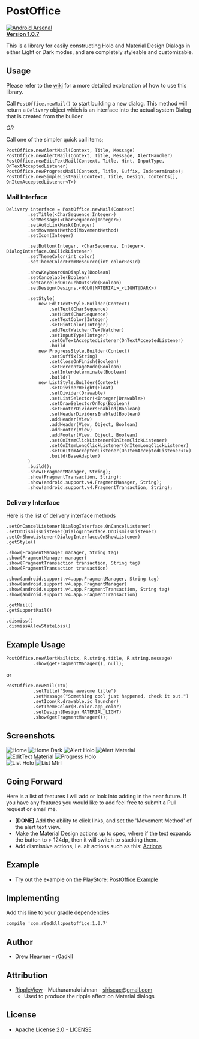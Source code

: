 # PostOffice  
[![Android Arsenal](https://img.shields.io/badge/Android%20Arsenal-PostOffice-brightgreen.svg?style=flat)](https://android-arsenal.com/details/1/1024)    
[**Version 1.0.7**](id:version)

This is a library for easily constructing Holo and Material Design Dialogs in either Light or Dark modes, and are completely styleable and customizable. 

## Usage

Please refer to the [wiki](https://github.com/r0adkll/PostOffice/wiki) for a more detailed explanation of how to use this library.

Call `PostOffice.newMail()` to start building a new dialog. This method will return a `Delivery` object which is an interface into the actual system Dialog that is created from the builder. 

_OR_ 

Call one of the simpler quick call items;
	
	PostOffice.newAlertMail(Context, Title, Message)
	PostOffice.newAlertMail(Context, Title, Message, AlertHandler)
	PostOffice.newEditTextMail(Context, Title, Hint, InputType, OnTextAcceptedListener)
	PostOffice.newProgressMail(Context, Title, Suffix, Indeterminate);
	PostOffice.newSimpleListMail(Context, Title, Design, Contents[], OnItemAcceptedListener<T>)

### Mail Interface

	Delivery interface = PostOffice.newMail(Context)
			.setTitle(<CharSequence|Integer>)
			.setMessage(<CharSequence|Integer>)
			.setAutoLinkMask(Integer)
			.setMovementMethod(MovementMethod)
			.setIcon(Integer)
			
			.setButton(Integer, <CharSequence, Integer>, DialogInterface.OnClickListener)
			.setThemeColor(int color)
			.setThemeColorFromResource(int colorResId)
			
			.showKeyboardOnDisplay(Boolean)
			.setCancelable(Boolean)
			.setCanceledOnTouchOutside(Boolean)
			.setDesign(Designs.<HOLO|MATERIAL>_<LIGHT|DARK>)
			
			.setStyle(
				new EditTextStyle.Builder(Context)
					.setText(CharSequence)
					.setHint(CharSequence)
					.setTextColor(Integer)
					.setHintColor(Integer)
					.addTextWatcher(TextWatcher)
					.setInputType(Integer)
					.setOnTextAcceptedListener(OnTextAcceptedListener)
					.build
				new ProgressStyle.Builder(Context)
					.setSuffix(String)	
					.setCloseOnFinish(Boolean)
					.setPercentageMode(Boolean)
					.setInterdeterminate(Boolean)
					.build()
				new ListStyle.Builder(Context)
					.setDividerHeight(Float)
					.setDivider(Drawable)
					.setListSelector(<Integer|Drawable>)
					.setDrawSelectorOnTop(Boolean)
					.setFooterDividersEnabled(Boolean)
					.setHeaderDividersEnabled(Boolean)
					.addHeader(View)
					.addHeader(View, Object, Boolean)
					.addFooter(View)
					.addFooter(View, Object, Boolean)
					.setOnItemClickListener(OnItemClickListener)
					.setOnItemLongClickListener(OnItemLongClickListener)
					.setOnItemAcceptedListener(OnItemAcceptedListener<T>)
					.build(BaseAdapter)
			)
			.build();
			.show(FragmentManager, String);
			.show(FragmentTransaction, String);
			.show(android.support.v4.FragmentManager, String);
			.show(android.support.v4.FragmentTransaction, String);
			
			
### Delivery Interface

Here is the list of delivery interface methods

	.setOnCancelListener(DialogInterface.OnCancelListener)
	.setOnDismissListener(DialogInterface.OnDismissListener)
	.setOnShowListener(DialogInterface.OnShowListener)
	.getStyle()	
	
	.show(FragmentManager manager, String tag)
	.show(FragmentManager manager)
	.show(FragmentTransaction transaction, String tag)
    .show(FragmentTransaction transaction)
    
    .show(android.support.v4.app.FragmentManager, String tag)
    .show(android.support.v4.app.FragmentManager)
    .show(android.support.v4.app.FragmentTransaction, String tag)
    .show(android.support.v4.app.FragmentTransaction)
    
    .getMail()
    .getSupportMail()
    
	.dismiss()
	.dismissAllowStateLoss()
	
## Example Usage

	PostOffice.newAlertMail(ctx, R.string.title, R.string.message)
		      .show(getFragmentManager(), null);
		      
or
		      
	PostOffice.newMail(ctx)
			  .setTitle("Some awesome title")
			  .setMessage("Something cool just happened, check it out.")
			  .setIcon(R.drawable.ic_launcher)
			  .setThemeColor(R.color.app_color)
			  .setDesign(Design.MATERIAL_LIGHT)
			  .show(getFragmentManager());
			  
		    
## Screenshots
		    
![Home](images/po_1.png)  ![Home Dark](images/po_8.png)
![Alert Holo](images/po_2.png)  ![Alert Material](images/po_3.png)  
![EditText Material](images/po_4.png)  ![Progress Holo](images/po_5.png)  
![List Holo](images/po_6.png)  ![List Mtrl](images/po_7.png)

## Going Forward
Here is a list of features I will add or look into adding in the near future. If you have any features you would like to add feel free to submit a Pull request or email me.  

-	**[DONE]** Add the ability to click links, and set the 'Movement Method' of the alert text view.
-	Make the Material Design actions up to spec, where if the text expands the button to > 124dp, then it will switch to stacking them.
-	Add dismissive actions, i.e. alt actions such as this: [Actions](https://www.google.com/design/spec/components/dialogs.html#dialogs-actions)

## Example

-	Try out the example on the PlayStore: [PostOffice Example](https://play.google.com/store/apps/details?id=com.r0adkll.postoffice.example)
	
## Implementing
Add this line to your gradle dependencies

	compile 'com.r0adkll:postoffice:1.0.7'

## Author

-	Drew Heavner - [r0adkll](http://r0adkll.com)

## Attribution

-	[RippleView](https://github.com/siriscac/RippleView) - Muthuramakrishnan - [siriscac@gmail.com](mailto:siriscac@gmail.com)
	-	Used to produce the ripple affect on Material dialogs


## License

-	Apache License 2.0 - [LICENSE](LICENSE.md)
